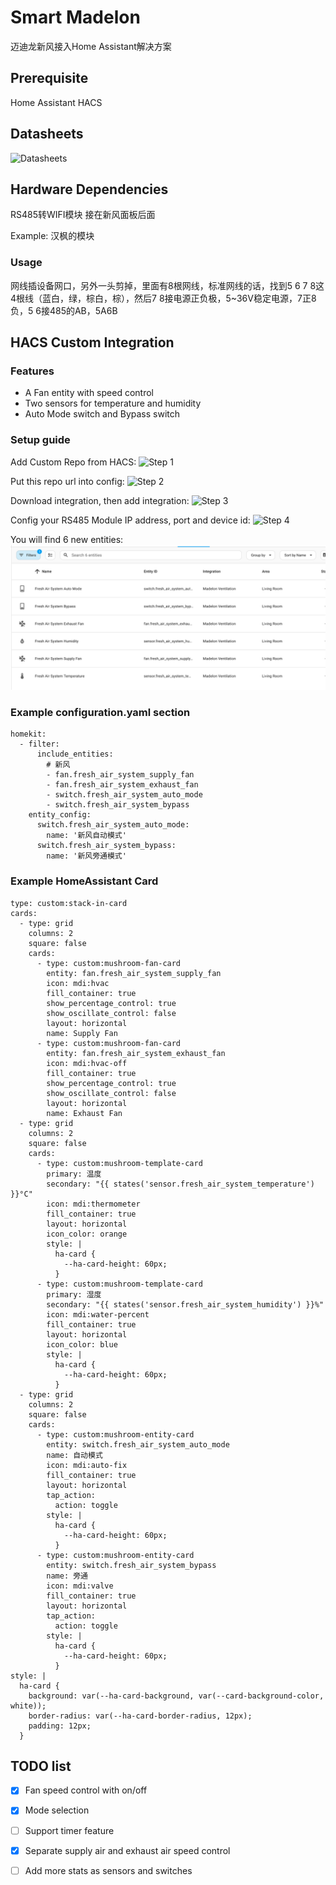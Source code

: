 # Smart Madelon

迈迪龙新风接入Home Assistant解决方案

## Prerequisite
Home Assistant
HACS

## Datasheets
![Datasheets](assets/datasheets.jpg)

## Hardware Dependencies
RS485转WIFI模块 接在新风面板后面

Example:
汉枫的模块

### Usage
网线插设备网口，另外一头剪掉，里面有8根网线，标准网线的话，找到5 6 7 8这4根线（蓝白，绿，棕白，棕），然后7 8接电源正负极，5~36V稳定电源，7正8负，5 6接485的AB，5A6B

## HACS Custom Integration
### Features
- A Fan entity with speed control
- Two sensors for temperature and humidity
- Auto Mode switch and Bypass switch


### Setup guide

Add Custom Repo from HACS:
![Step 1](assets/step1.png)

Put this repo url into config:
![Step 2](assets/step2.png)

Download integration, then add integration:
![Step 3](assets/step3.png)

Config your RS485 Module IP address, port and device id:
![Step 4](assets/step4.png)

You will find 6 new entities:
![Result](assets/result.png)


### Example configuration.yaml section
```
homekit:
  - filter:
      include_entities:
        # 新风
        - fan.fresh_air_system_supply_fan
        - fan.fresh_air_system_exhaust_fan
        - switch.fresh_air_system_auto_mode
        - switch.fresh_air_system_bypass
    entity_config:
      switch.fresh_air_system_auto_mode:
        name: '新风自动模式'
      switch.fresh_air_system_bypass:
        name: '新风旁通模式'
```

### Example HomeAssistant Card
```
type: custom:stack-in-card
cards:
  - type: grid
    columns: 2
    square: false
    cards:
      - type: custom:mushroom-fan-card
        entity: fan.fresh_air_system_supply_fan
        icon: mdi:hvac
        fill_container: true
        show_percentage_control: true
        show_oscillate_control: false
        layout: horizontal
        name: Supply Fan
      - type: custom:mushroom-fan-card
        entity: fan.fresh_air_system_exhaust_fan
        icon: mdi:hvac-off
        fill_container: true
        show_percentage_control: true
        show_oscillate_control: false
        layout: horizontal
        name: Exhaust Fan
  - type: grid
    columns: 2
    square: false
    cards:
      - type: custom:mushroom-template-card
        primary: 温度
        secondary: "{{ states('sensor.fresh_air_system_temperature') }}°C"
        icon: mdi:thermometer
        fill_container: true
        layout: horizontal
        icon_color: orange
        style: |
          ha-card {
            --ha-card-height: 60px;
          }
      - type: custom:mushroom-template-card
        primary: 湿度
        secondary: "{{ states('sensor.fresh_air_system_humidity') }}%"
        icon: mdi:water-percent
        fill_container: true
        layout: horizontal
        icon_color: blue
        style: |
          ha-card {
            --ha-card-height: 60px;
          }
  - type: grid
    columns: 2
    square: false
    cards:
      - type: custom:mushroom-entity-card
        entity: switch.fresh_air_system_auto_mode
        name: 自动模式
        icon: mdi:auto-fix
        fill_container: true
        layout: horizontal
        tap_action:
          action: toggle
        style: |
          ha-card {
            --ha-card-height: 60px;
          }
      - type: custom:mushroom-entity-card
        entity: switch.fresh_air_system_bypass
        name: 旁通
        icon: mdi:valve
        fill_container: true
        layout: horizontal
        tap_action:
          action: toggle
        style: |
          ha-card {
            --ha-card-height: 60px;
          }
style: |
  ha-card {
    background: var(--ha-card-background, var(--card-background-color, white));
    border-radius: var(--ha-card-border-radius, 12px);
    padding: 12px;
  }
```

## TODO list

- [x] Fan speed control with on/off
- [x] Mode selection
- [ ] Support timer feature
- [x] Separate supply air and exhaust air speed control
- [ ] Add more stats as sensors and switches

